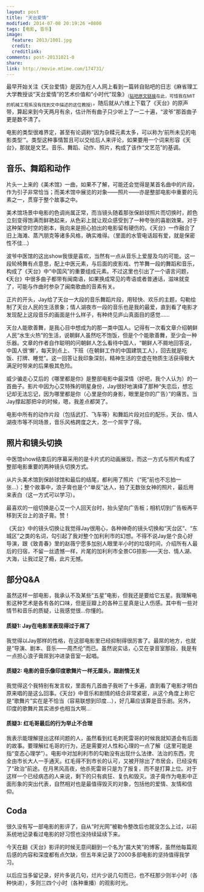 ```yaml
---
layout: post
title: "天台爱情"
modified: 2014-07-08 20:19:26 +0800
tags: [电影, 音乐]
image:
  feature: 2013/1001.jpg
  credit: 
  creditlink: 
comments: post-20131021-0
share: 
link: http://movie.mtime.com/174731/
---
```


最早开始关注《天台爱情》是因为在人人网上看到一篇转自贴吧的日志《麻省理工大学教授谈“天台爱情”的艺术价值和“小时代”现象》<sub>（[贴吧原文链接](http://tieba.baidu.com/p/2468295766)在此，可惜我在MIT的机械工程系没有找到文中描述的这位教授）</sub>，随后就从六维上下载了《天台》的原声带，算起来到今天两月有余，估计所有曲子只少听上了一二十遍，“波爷”那首曲子更是数不清了。

电影的类型很难界定，甚至有论调称“因为杂糅元素太多，可以称为‘前所未见的电影类型’”。类型这种事情暂且可以交给后人来评论，如果要用一个词来形容《天台》，那就是文艺。音乐、舞蹈、动作、照片，构成了该作“文艺范”的基调。

## 音乐、舞蹈和动作

片头一上来的《美术馆》一曲，如果不了解，可能还会觉得是某首名曲中的片段，作为引子非常恰当；而美术馆中展览的对象——照片——亦是整部电影中重要的元素之一，贯穿于整个故事之中。

美术馆场景中电影的色调尚属正常，而当镜头随着那张保龄球照片而切换时，颜色立刻变得饱满而鲜艳起来，从色彩上就让观众感受到了一种夸张的喜剧效果。对于这种架空时空的剧本，我向来是担心拍出的电影留有硬伤的。《天台》一作融合了旧上海滩、蒸汽朋克等诸多风格，确实难得。（里面的水管电话超有爱，就是保密性不佳...）

波爷中医馆的这出show我很是喜欢，当然有一点从音乐上爱屋及乌的可能。这一段轮椅舞有点意思，配上中医元素，与后面的皮影戏、竹竿舞一段的舞蹈和音乐，构成了《天台》中“中国风”的重要组成元素。不过这里也引出了一个语言问题，《天台》中很多曲子都带有闽南语，如果换成常见的粤语或者普通话，滋味就变了，可能与作曲时参杂了闽南歌曲的音素有关。

正片的开头，Jay给了天台一大段的音乐舞蹈片段，用轻快、欢乐的主题，勾勒绘制了天台人民的生活景象；情人湖夜市一段的音乐也是我的最爱，直到看了电影才发现配上这段音乐的画面是什么样子，有种终见庐山真面目的感觉……

天台人能歌善舞，是我心目中想成为的那一类中国人。记得有一次看文章介绍朝鲜人民“水生火热”的生活，说朝鲜人虽然吃不饱饭，但是个个能歌善舞，至少会一种乐器。文章的作者自作聪明的问朝鲜人怎么看待中国人，“朝鲜人不屑地回答说，中国人很‘懒’，每天到点上、下班（在朝鲜工作的中国建筑工人），回去就是吃饭、打牌、睡觉”。这一回答让我印象深刻，精神生活的空虚在物质生活获得极大满足时带来的后果极其危险。

威少骗走心艾后的《哪里都是你》是整部电影中最深情（好吧，我个人认为）的一首曲子。影片中因为心艾特殊的明星身份，Jay很好地演绎了那种“失恋后，想忘记却无法忘记，因为哪里都是你（心里是你的身影，眼里是你的广告）”的痛苦。当Jay撑起那把伞的时候，嗯，我差点都哭了。

电影中所有的动作片段（包括武打、飞车等）和舞蹈片段对应的配乐，天台、情人湖夜市等不同场景，音乐风格跨度之大，怎一个屌字了得。

## 照片和镜头切换

中医馆show结束后的序幕采用的是卡片式的动画展现，而这一方式与照片构成了整部电影重要的两种镜头切换方式。

从片头美术馆到保龄球馆和最后的结尾，都利用了照片（“死”前也不忘拍一张...）；整个故事中，浪子膏也是个“单反”达人，拍了无数张女神的照片，最后用来表白（这一方式可以学习）。

最喜欢的一组切换是心艾一个人回天台时，抬头望向广告板；相机切到广告板再平移到天台上的浪子膏。赞！

《天台》中的镜头切换让我觉得Jay很用心，各种神奇的镜头切换和“天台区”、“东城区”之类的名词，勾引起了我对整个加利利市的幻想。不得不说Jay是个良心好导演，跟《致青春》里的赵薇宁愿多加别人眼里半小时的垃圾时间，介绍所有人最后的归宿，不留一丝遗憾一样，片尾的加利利市全景CG掠影——天台、情人湖、大海，让我过足了瘾，此片无憾。

## 部分Q&A

虽然这样一部电影，我承认不及某些“五星”电影，但我还是要给它五星。我理解电影这种艺术是各有各的口味，但是豆瓣上的各种三星真是让人伤感。其中有一些对情节和音乐的质疑，让我感觉很...你懂的。

#### 质疑1: Jay在电影里表现得过于屌了

我觉得以Jay那样的性格，在这部电影里已经抑制得很厉害了。最屌的地方，也就是“导演、剧本、音乐——周杰伦”而已。虽然说实话，心艾在录音室那段，我是有一点担心浪子膏屌到冲进录音室一起唱。

#### 质疑2: 电影的音乐像印度歌舞片一样无厘头，跟剧情无关

我觉得这个我特别有发言权，里面有几首曲子我听了十多遍，直到看了电影才明白原来唱的是这么回事。《天台》中音乐和剧情的结合非常紧密，从这个角度上称它是“歌舞片”实在是不恰当（容易联想到印度...），好几幕应该算是音乐剧。另外，印度的歌舞片其实进步也相当大啊...

#### 质疑3: 红毛哥最后的行为举止不合理

我表示能理解提出这样问题的人，虽然看到红毛刺死雷哥的时候我就知道会有后面的故事。要理解红毛哥的行为，还是需要对人性和心理的一点了解（这里可能是指“变态心理学”）。电影中对加利利市的勾勒没有出现什么法律、法治的东西，完全由市长大人一手通天。红毛得不到市长的认可，又被开除出了市居会，已经没有了“政治”前途。在月黑风高夜，他杀死雷哥只是为了报复，而不是打算上位。对于这样一个已经病态的人来说，剩下的只有疯狂、复仇和毁灭。浪子膏作为电影中正面形象的突出代表，自然相对也是最值得毁灭的对象，包括他的爱情、友情和信仰。

## Coda

很久没有写一部电影的影评了，自从“时光网”被勒令整改后也就没怎么上过，以前系统地记录看过电影的好习惯也没持续延续下来。

今天在翻《天台》影评的时候无意间翻到一个名为“晨大笑”的博客，虽然他每篇观后感的内容和深度都有点欠缺，但五年来记录了2000多部电影的坚持值得我学习。

以后应当多留记录，好片多说几句，烂片少说几句而已，也不枉那少则半小时（各种快进），多则三四个小时（各种重播）的观影时光。

